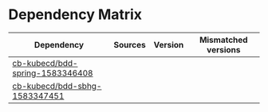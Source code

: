 # Dependency Matrix

Dependency | Sources | Version | Mismatched versions
---------- | ------- | ------- | -------------------
[cb-kubecd/bdd-spring-1583346408](https://github.com/cb-kubecd/bdd-spring-1583346408.git) |  | []() | 
[cb-kubecd/bdd-sbhg-1583347451](https://github.com/cb-kubecd/bdd-sbhg-1583347451.git) |  | []() | 
